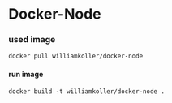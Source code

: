 # Docker-Node

### used image 

```
docker pull williamkoller/docker-node
```

#### run image
```
docker build -t williamkoller/docker-node .
```
